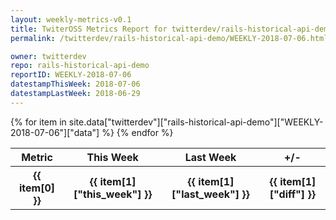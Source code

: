 ```yaml
---
layout: weekly-metrics-v0.1
title: TwiterOSS Metrics Report for twitterdev/rails-historical-api-demo | WEEKLY-2018-07-06 | 2018-07-06
permalink: /twitterdev/rails-historical-api-demo/WEEKLY-2018-07-06.html

owner: twitterdev
repo: rails-historical-api-demo
reportID: WEEKLY-2018-07-06
datestampThisWeek: 2018-07-06
datestampLastWeek: 2018-06-29
---
```


<table style="width: 100%">
    <tr>
        <th>Metric</th>
        <th>This Week</th>
        <th>Last Week</th>
        <th>+/-</th>
    </tr>
    {% for item in site.data["twitterdev"]["rails-historical-api-demo"]["WEEKLY-2018-07-06"]["data"] %}
    <tr>
        <th>{{ item[0] }}</th>
        <th>{{ item[1]["this_week"] }}</th>
        <th>{{ item[1]["last_week"] }}</th>
        <th>{{ item[1]["diff"] }}</th>
    </tr>
    {% endfor %}
</table>

